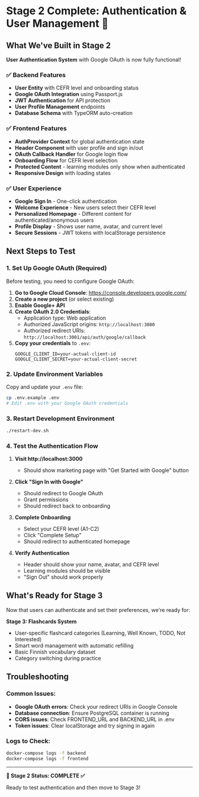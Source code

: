 # Stage 2 Complete: Authentication & User Management 🎉

## What We've Built in Stage 2

**User Authentication System** with Google OAuth is now fully functional!

### ✅ Backend Features
- **User Entity** with CEFR level and onboarding status
- **Google OAuth Integration** using Passport.js
- **JWT Authentication** for API protection
- **User Profile Management** endpoints
- **Database Schema** with TypeORM auto-creation

### ✅ Frontend Features  
- **AuthProvider Context** for global authentication state
- **Header Component** with user profile and sign in/out
- **OAuth Callback Handler** for Google login flow
- **Onboarding Flow** for CEFR level selection
- **Protected Content** - learning modules only show when authenticated
- **Responsive Design** with loading states

### ✅ User Experience
- **Google Sign In** - One-click authentication
- **Welcome Experience** - New users select their CEFR level
- **Personalized Homepage** - Different content for authenticated/anonymous users
- **Profile Display** - Shows user name, avatar, and current level
- **Secure Sessions** - JWT tokens with localStorage persistence

## Next Steps to Test

### 1. Set Up Google OAuth (Required)

Before testing, you need to configure Google OAuth:

1. **Go to Google Cloud Console**: https://console.developers.google.com/
2. **Create a new project** (or select existing)
3. **Enable Google+ API**
4. **Create OAuth 2.0 Credentials**:
   - Application type: Web application
   - Authorized JavaScript origins: `http://localhost:3000`
   - Authorized redirect URIs: `http://localhost:3001/api/auth/google/callback`
5. **Copy your credentials** to `.env`:
   ```
   GOOGLE_CLIENT_ID=your-actual-client-id
   GOOGLE_CLIENT_SECRET=your-actual-client-secret
   ```

### 2. Update Environment Variables

Copy and update your `.env` file:
```bash
cp .env.example .env
# Edit .env with your Google OAuth credentials
```

### 3. Restart Development Environment

```bash
./restart-dev.sh
```

### 4. Test the Authentication Flow

1. **Visit http://localhost:3000**
   - Should show marketing page with "Get Started with Google" button
   
2. **Click "Sign In with Google"** 
   - Should redirect to Google OAuth
   - Grant permissions
   - Should redirect back to onboarding

3. **Complete Onboarding**
   - Select your CEFR level (A1-C2)
   - Click "Complete Setup"
   - Should redirect to authenticated homepage

4. **Verify Authentication**
   - Header should show your name, avatar, and CEFR level
   - Learning modules should be visible
   - "Sign Out" should work properly

## What's Ready for Stage 3

Now that users can authenticate and set their preferences, we're ready for:

**Stage 3: Flashcards System**
- User-specific flashcard categories (Learning, Well Known, TODO, Not Interested)
- Smart word management with automatic refilling
- Basic Finnish vocabulary dataset
- Category switching during practice

## Troubleshooting

### Common Issues:
- **Google OAuth errors**: Check your redirect URIs in Google Console
- **Database connection**: Ensure PostgreSQL container is running
- **CORS issues**: Check FRONTEND_URL and BACKEND_URL in .env
- **Token issues**: Clear localStorage and try signing in again

### Logs to Check:
```bash
docker-compose logs -f backend
docker-compose logs -f frontend
```

---

**🎯 Stage 2 Status: COMPLETE ✅**

Ready to test authentication and then move to Stage 3!
